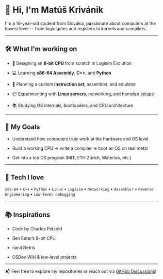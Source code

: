 # 👋 Hi, I'm Matúš Krivánik





I'm a 16-year-old student from Slovakia, passionate about computers at the lowest level — from logic gates and registers to kernels and compilers.





---





## 🛠️ What I'm working on





- 🧠 Designing an **8-bit CPU** from scratch in Logisim Evolution


- 💻 Learning **x86-64 Assembly**, **C++**, and **Python**


- 🧬 Planning a custom **instruction set**, assembler, and emulator


- 📦 Experimenting with **Linux servers**, networking, and homelab setups


- 📚 Studying OS internals, bootloaders, and CPU architecture





---





## 🌱 My Goals





- Understand how computers truly work at the hardware and OS level  


- Build a working CPU → write a compiler → boot an OS on real metal  


- Get into a top CS program (MIT, ETH Zürich, Waterloo, etc.)





---





## 🧠 Tech I love





`x86-64` • `C++` • `Python` • `Linux` • `Logisim` • `Networking` • `Assembler` • `Reverse Engineering` • `Low-level debugging`





---





## 📚 Inspirations





- *Code* by Charles Petzold  


- Ben Eater’s 8-bit CPU  


- nand2tetris  


- OSDev Wiki & low-level projects





---





📬 Feel free to explore my repositories or reach out via [GitHub Discussions](https://github.com/cimbobimboontop)!
